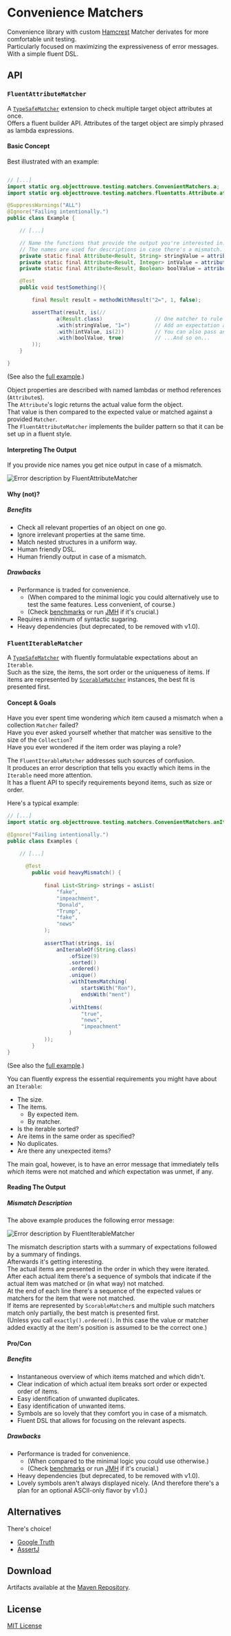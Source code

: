 Convenience Matchers
====================

Convenience library with custom [Hamcrest](http://hamcrest.org/JavaHamcrest/) Matcher derivates for more comfortable unit testing.  
Particularly focused on maximizing the expressiveness of error messages.  
With a simple fluent DSL.

API
----

### `FluentAttributeMatcher`

A [`TypeSafeMatcher`](http://hamcrest.org/JavaHamcrest/javadoc/1.3/org/hamcrest/TypeSafeMatcher.html) extension to check multiple target object attributes at once.  
Offers a fluent builder API. Attributes of the target object are simply phrased as lambda expressions. 

#### Basic Concept 

Best illustrated with an example:

```java

// [...]
import static org.objecttrouve.testing.matchers.ConvenientMatchers.a;
import static org.objecttrouve.testing.matchers.fluentatts.Attribute.attribute;

@SuppressWarnings("ALL")
@Ignore("Failing intentionally.")
public class Example {

    // [...]

    // Name the functions that provide the output you're interested in. 
    // The names are used for descriptions in case there's a mismatch.
    private static final Attribute<Result, String> stringValue = attribute("stringValue", Result::getStringValue);
    private static final Attribute<Result, Integer> intValue = attribute("intValue", Result::getIntValue);
    private static final Attribute<Result, Boolean> boolValue = attribute("booleanValue", Result::isBoolValue);

    @Test
    public void testSomething(){

        final Result result = methodWithResult("2=", 1, false);

        assertThat(result, is(//
                a(Result.class)                 // One matcher to rule them ALL!
                .with(stringValue, "1=")        // Add an expectation about a particular property value.
                .with(intValue, is(2))          // You can also pass another matcher.
                .with(boolValue, true)          // ...And so on...
        ));
    }

}
```

(See also the [full example](https://github.com/objecttrouve/convenience-matchers/blob/master/src/test/java/org/objecttrouve/testing/matchers/fluentatts/Example.java).)

Object properties are described with named lambdas or method references (`Attribute`s).  
The `Attribute`'s logic returns the actual value form the object.  
That value is then compared to the expected value or matched against a provided `Matcher`.  
The `FluentAttributeMatcher` implements the builder pattern so that it can be set up in a fluent style.    


#### Interpreting The Output

If you provide nice names you get nice output in case of a mismatch.

![Error description by FluentAttributeMatcher](https://github.com/objecttrouve/convenience-matchers/blob/master/doc/img/FluentAttributeMatcher-test-output.png)


#### Why (not)?

##### Benefits 
* Check all relevant properties of an object on one go.
* Ignore irrelevant properties at the same time. 
* Match nested structures in a uniform way.
* Human friendly DSL.
* Human friendly output in case of a mismatch.

##### Drawbacks
* Performance is traded for convenience.
    * (When compared to the minimal logic you could alternatively use to test the same features. Less convenient, of course.)
    * (Check [benchmarks](https://github.com/objecttrouve/convenience-matchers/tree/master/benchmarks/) or run [JMH](https://github.com/objecttrouve/convenience-matchers/tree/master/src/jmh/java/org/objecttrouve/testing) if it's crucial.)
* Requires a minimum of syntactic sugaring.
* Heavy dependencies (but deprecated, to be removed with v1.0). 

### `FluentIterableMatcher`

A [`TypeSafeMatcher`](http://hamcrest.org/JavaHamcrest/javadoc/1.3/org/hamcrest/TypeSafeMatcher.html) with fluently formulatable expectations about an `Iterable`.   
Such as the size, the items, the sort order or the uniqueness of items. 
If items are represented by [`ScorableMatcher`](https://github.com/objecttrouve/convenience-matchers/blob/master/src/main/java/org/objecttrouve/testing/matchers/api/ScorableMatcher.java) instances, the best fit is presented first.

#### Concept & Goals

Have you ever spent time wondering *which* item caused a mismatch when a collection `Matcher` failed?   
Have you ever asked yourself whether that matcher was sensitive to the size of the `Collection`?   
Have you ever wondered if the item order was playing a role?  

The `FluentIterableMatcher` addresses such sources of confusion.   
It produces an error description that tells you exactly which items in the `Iterable` need more attention.   
It has a fluent API to specify requirements beyond items, such as size or order.   

Here's a typical example:

```java
// [...]
import static org.objecttrouve.testing.matchers.ConvenientMatchers.anIterableOf;

@Ignore("Failing intentionally.")
public class Examples {

    // [...]
    
      @Test
        public void heavyMismatch() {
    
            final List<String> strings = asList(
                "fake",
                "impeachment",
                "Donald",
                "Trump",
                "fake",
                "news"
            );
    
            assertThat(strings, is(
                anIterableOf(String.class)
                    .ofSize(9)
                    .sorted()
                    .ordered()
                    .unique()
                    .withItemsMatching(
                        startsWith("Ron"),
                        endsWith("ment")
                    )
                    .withItems(
                        "true",
                        "news",
                        "impeachment"
                    )
            ));
        }
}
```

(See also the [full example](https://github.com/objecttrouve/convenience-matchers/blob/master/src/test/java/org/objecttrouve/testing/matchers/fluentits/Examples.java).)

You can fluently express the essential requirements you might have about an `Iterable`: 

* The size.
* The items.
    * By expected item.
    * By matcher.
* Is the iterable sorted? 
* Are items in the same order as specified? 
* No duplicates. 
* Are there any unexpected items?

The main goal, however, is to have an error message that immediately tells *which* items were not matched and *which* expectation was unmet, if any.


#### Reading The Output

##### Mismatch Description

The above example produces the following error message: 

![Error description by FluentIterableMatcher](https://github.com/objecttrouve/convenience-matchers/blob/master/doc/img/FluentIterableMatcher-output.png)

The mismatch description starts with a summary of expectations followed by a summary of findings.   
Afterwards it's getting interesting.   
The actual items are presented in the order in which they were iterated.   
After each actual item there's a sequence of symbols that indicate if the actual item was matched or (in what way) not matched.  
At the end of each line there's a sequence of the expected values or matchers for the item that were not matched.  
If items are represented by `ScorableMatcher`s and multiple such matchers match only partially, the best match is presented first.  
(Unless you call `exactly().ordered()`. In this case the value or matcher added exactly at the item's position is assumed to be the correct one.)  


#### Pro/Con

##### Benefits 
* Instantaneous overview of which items matched and which didn't.
* Clear indication of which actual item breaks sort order or expected order of items.
* Easy identification of unwanted duplicates. 
* Easy identification of unwanted items.
* Symbols are so lovely that they comfort you in case of a mismatch.
* Fluent DSL that allows for focusing on the relevant aspects. 

##### Drawbacks
* Performance is traded for convenience.
    * (When compared to the minimal logic you could use otherwise.)
    * (Check [benchmarks](https://github.com/objecttrouve/convenience-matchers/tree/master/benchmarks/) or run [JMH](https://github.com/objecttrouve/convenience-matchers/tree/master/src/jmh/java/org/objecttrouve/testing) if it's crucial.)
* Heavy dependencies (but deprecated, to be removed with v1.0).
* Lovely symbols aren't always displayed nicely. (And therefore there's a plan for an optional ASCII-only flavor by v1.0.)


Alternatives
------------

There's choice!
* [Google Truth](https://google.github.io/truth/)
* [AssertJ](http://joel-costigliola.github.io/assertj/)

Download
---------

Artifacts available at the [Maven Repository](https://mvnrepository.com/artifact/org.objecttrouve/convenience-matchers).

License
-------
[MIT License](https://opensource.org/licenses/MIT)

